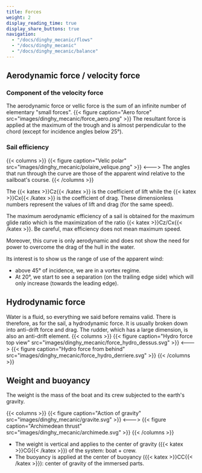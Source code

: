 ```yaml
---
title: Forces
weight: 2
display_reading_time: true
display_share_buttons: true
navigation:
  - "/docs/dinghy_mecanic/flows"
  - "/docs/dinghy_mecanic"
  - "/docs/dinghy_mecanic/balance"
---
```

## Aerodynamic force / velocity force

### Component of the velocity force
The aerodynamic force or vellic force is the sum of an infinite number of elementary "small forces".
{{< figure caption="Aero force" src="images/dinghy_mecanic/force_aero.png" >}}
The resultant force is applied at the maximum of the trough and is almost perpendicular to the chord (except for incidence angles below 25°).

### Sail efficiency
{{< columns >}}
{{< figure caption="Velic polar" src="images/dinghy_mecanic/polaire_velique.png" >}}
<--->
The angles that run through the curve are those of the apparent wind relative to the sailboat's course.
{{< /columns >}}

The {{< katex >}}Cz{{< /katex >}} is the coefficient of lift while the {{< katex >}}Cx{{< /katex >}} is the coefficient of drag.
These dimensionless numbers represent the values of lift and drag (for the same speed).

The maximum aerodynamic efficiency of a sail is obtained for the maximum glide ratio which is the maximization of the ratio {{< katex >}}Cz/Cx{{< /katex >}}. Be careful, max efficiency does not mean maximum speed.

Moreover, this curve is only aerodynamic and does not show the need for power to overcome the drag of the hull in the water.

Its interest is to show us the range of use of the apparent wind:

- above 45° of incidence, we are in a vortex regime.
- At 20°, we start to see a separation (on the trailing edge side) which will only increase (towards the leading edge).

## Hydrodynamic force

Water is a fluid, so everything we said before remains valid. There is therefore, as for the sail, a hydrodynamic force. It is usually broken down into anti-drift force and drag.
The rudder, which has a large dimension, is also an anti-drift element.
{{< columns >}}
{{< figure caption="Hydro force top view" src="images/dinghy_mecanic/force_hydro_dessus.svg" >}}
<--->
{{< figure caption="Hydro force from behind" src="images/dinghy_mecanic/force_hydro_derriere.svg" >}}
{{< /columns >}}

## Weight and buoyancy
The weight is the mass of the boat and its crew subjected to the earth's gravity.

{{< columns >}}
{{< figure caption="Action of gravity" src="images/dinghy_mecanic/gravite.svg" >}}
<--->
{{< figure caption="Archimedean thrust" src="images/dinghy_mecanic/archimede.svg" >}}
{{< /columns >}}

- The weight is vertical and applies to the center of gravity ({{< katex >}}CG{{< /katex >}}) of the system: boat + crew.
- The buoyancy is applied at the center of buoyancy ({{< katex >}}CC{{< /katex >}}): center of gravity of the immersed parts.